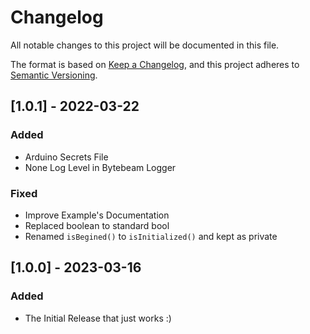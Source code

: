 # Changelog
All notable changes to this project will be documented in this file.

The format is based on [Keep a Changelog](https://keepachangelog.com/en/1.0.0/),
and this project adheres to [Semantic Versioning](https://semver.org/spec/v2.0.0.html).

## [1.0.1] - 2022-03-22

### Added
- Arduino Secrets File
- None Log Level in Bytebeam Logger

### Fixed
- Improve Example's Documentation
- Replaced boolean to standard bool
- Renamed `isBegined()` to `isInitialized()` and kept as private

## [1.0.0] - 2023-03-16

### Added
- The Initial Release that just works :)